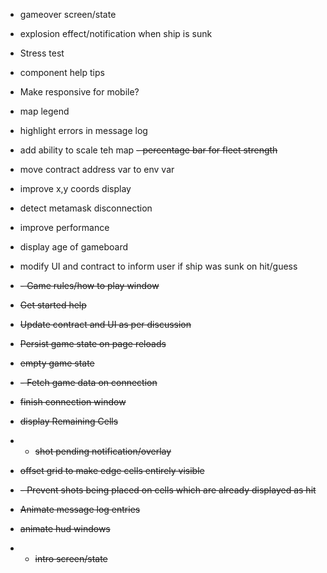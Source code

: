 
- gameover screen/state
- explosion effect/notification when ship is sunk
- Stress test
- component help tips
- Make responsive for mobile?
- map legend
- highlight errors in message log
- add ability to scale teh map
~~- percentage bar for fleet strength~~
- move contract address var to env var
- improve x,y coords display
- detect metamask disconnection
- improve performance
- display age of gameboard
- modify UI and contract to inform user if ship was sunk on hit/guess

- ~~- Game rules/how to play window~~
- ~~Get started help~~
- ~~Update contract and UI as per discussion~~
- ~~Persist game state on page reloads~~
- ~~empty game state~~
- ~~- Fetch game data on connection~~
- ~~finish connection window~~
- ~~display Remaining Cells~~
- - ~~shot pending notification/overlay~~
- ~~offset grid to make edge cells entirely visible~~
-  ~~- Prevent shots being placed on cells which are already displayed as hit~~
- ~~Animate message log entries~~
- ~~animate hud windows~~
- - ~~intro screen/state~~